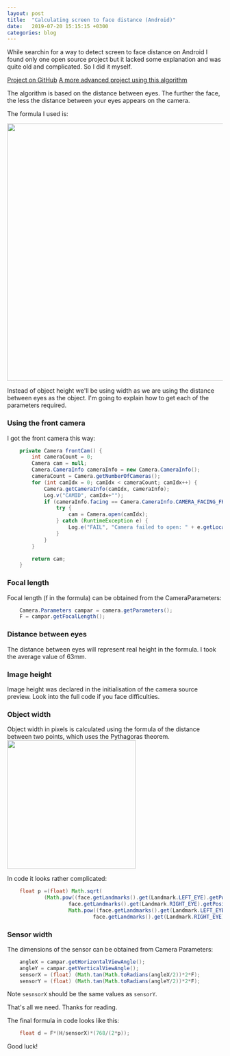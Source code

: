 ```yaml
---
layout: post
title:  "Calculating screen to face distance (Android)"
date:   2019-07-20 15:15:15 +0300
categories: blog
---
```


While searchin for a way to detect screen to face distance on Android I found only one open source project but it lacked some explanation and was quite old and complicated. So I did it myself.

[Project on GitHub](https://github.com/IvanLudvig/Screen-to-face-distance)
[A more advanced project using this algorithm](https://github.com/IvanLudvig/FollowingEye)

The algorithm is based on the distance between eyes. The further the face, the less the distance between your eyes appears on the camera.  

The formula I used is:  

<img src="formula.png" width="600">

Instead of object height we'll be using width as we are using the distance between eyes as the object. I'm going to explain how to get each of the parameters required.

### Using the front camera
I got the front camera this way:
```java
    private Camera frontCam() {
        int cameraCount = 0;
        Camera cam = null;
        Camera.CameraInfo cameraInfo = new Camera.CameraInfo();
        cameraCount = Camera.getNumberOfCameras();
        for (int camIdx = 0; camIdx < cameraCount; camIdx++) {
            Camera.getCameraInfo(camIdx, cameraInfo);
            Log.v("CAMID", camIdx+"");
            if (cameraInfo.facing == Camera.CameraInfo.CAMERA_FACING_FRONT) {
                try {
                    cam = Camera.open(camIdx);
                } catch (RuntimeException e) {
                    Log.e("FAIL", "Camera failed to open: " + e.getLocalizedMessage());
                }
            }
        }

        return cam;
    }
```

### Focal length
Focal length (f in the formula) can be obtained from the CameraParameters:


```java
    Camera.Parameters campar = camera.getParameters();
    F = campar.getFocalLength();
```

### Distance between eyes
The distance between eyes will represent real height in the formula. I took the average value of 63mm.

### Image height
Image height was declared in the initialisation of the camera source preview. Look into the full code if you face difficulties.

### Object width
Object width in pixels is calculated using the formula of the distance between two points, which uses the Pythagoras theorem. 
<img src="distance.png" width="300">

In code it looks rather complicated:
```java
    float p =(float) Math.sqrt(
            (Math.pow((face.getLandmarks().get(Landmark.LEFT_EYE).getPosition().x-
                    face.getLandmarks().get(Landmark.RIGHT_EYE).getPosition().x), 2)+
                    Math.pow((face.getLandmarks().get(Landmark.LEFT_EYE).getPosition().y-
                            face.getLandmarks().get(Landmark.RIGHT_EYE).getPosition().y), 2)));
```

### Sensor width
The dimensions of the sensor can be obtained from Camera Parameters:
```java
    angleX = campar.getHorizontalViewAngle();
    angleY = campar.getVerticalViewAngle();
    sensorX = (float) (Math.tan(Math.toRadians(angleX/2))*2*F);
    sensorY = (float) (Math.tan(Math.toRadians(angleY/2))*2*F);
```
Note `sesnsorX` should be the same values as `sensorY`.

That's all we need. Thanks for reading.


The final formula in code looks like this:
```java
	float d = F*(H/sensorX)*(768/(2*p));
```


Good luck!

